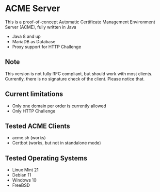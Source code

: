 # ACME Server
This is a proof-of-concept Automatic Certificate Management Environment Server (ACME), fully written in Java

- Java 8 and up
- MariaDB as Database
- Proxy support for HTTP Challenge

## Note
This version is not fully RFC compliant, but should work with most clients. Currently, there is no signature check of the client. Please notice that.

## Current limitations
- Only one domain per order is currently allowed
- Only HTTP Challenge

## Tested ACME Clients
- acme.sh (works)
- Certbot (works, but not in standalone mode)

## Tested Operating Systems
- Linux Mint 21
- Debian 11
- Windows 10
- FreeBSD
